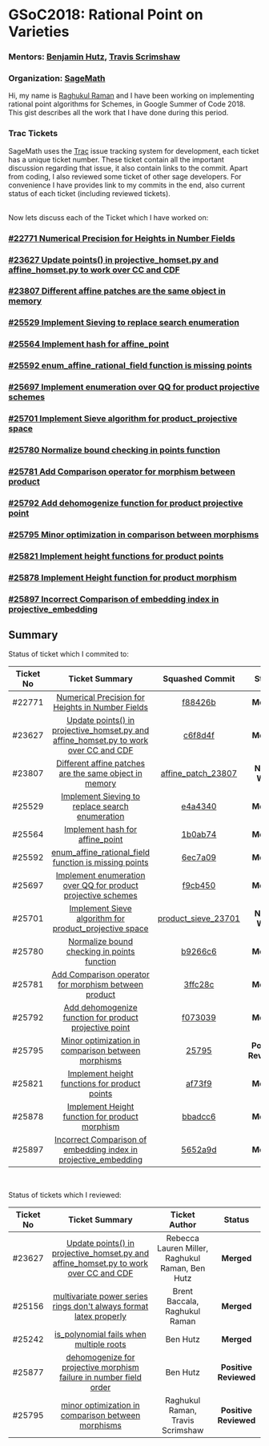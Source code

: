 # GSoC2018: Rational Point on Varieties
### Mentors: [Benjamin Hutz](https://sites.google.com/a/slu.edu/benjamin-hutz/), [Travis Scrimshaw](https://sites.google.com/view/tscrim/home)
### Organization: [SageMath](http://www.sagemath.org/)
Hi, my name is [Raghukul Raman](https://raghukul01.github.io/) and I have been working on implementing rational 
point algorithms for Schemes, in Google Summer of Code 2018. 
This gist describes all the work that I have done during this period.

### Trac Tickets
SageMath uses the [Trac](trac.sagemath.org) issue tracking system for development, 
each ticket has a unique ticket number. These ticket contain all the important discussion 
regarding that issue, it also contain links to the commit. Apart from coding, I also reviewed 
some ticket of other sage developers.
For convenience I have provides
link to my commits in the end, also current status of each ticket (including reviewed tickets).

<br />
Now lets discuss each of the Ticket which I have worked on:

### [#22771 Numerical Precision for Heights in Number Fields](https://trac.sagemath.org/ticket/22771)


### [#23627 Update points() in projective_homset.py and affine_homset.py to work over CC and CDF](https://trac.sagemath.org/ticket/23627)


### [#23807 Different affine patches are the same object in memory](https://trac.sagemath.org/ticket/23807)


### [#25529 Implement Sieving to replace search enumeration](https://trac.sagemath.org/ticket/25529)


### [#25564 Implement hash for affine_point](https://trac.sagemath.org/ticket/25564)


### [#25592 enum_affine_rational_field function is missing points](https://trac.sagemath.org/ticket/25592)


### [#25697 Implement enumeration over QQ for product projective schemes](https://trac.sagemath.org/ticket/25697)


### [#25701 Implement Sieve algorithm for product_projective space](https://trac.sagemath.org/ticket/25701)


### [#25780 Normalize bound checking in points function](https://trac.sagemath.org/ticket/25780)


### [#25781 Add Comparison operator for morphism between product](https://trac.sagemath.org/ticket/25781)


### [#25792 Add dehomogenize function for product projective point](https://trac.sagemath.org/ticket/25792)


### [#25795 Minor optimization in comparison between morphisms](https://trac.sagemath.org/ticket/25795)


### [#25821 Implement height functions for product points](https://trac.sagemath.org/ticket/25821)


### [#25878 Implement Height function for product morphism](https://trac.sagemath.org/ticket/25878)


### [#25897 Incorrect Comparison of embedding index in projective_embedding](https://trac.sagemath.org/ticket/25897)


## Summary

Status of ticket which I commited to:


| Ticket No | Ticket Summary | Squashed Commit | Status |
|:---------:|:----------------:|:-----------------:|:--------:|
| #22771 | [Numerical Precision for Heights in Number Fields](https://trac.sagemath.org/ticket/22771) | [f88426b](https://git.sagemath.org/sage.git/commit?id=219661892657e535333c4131126bbb6213948cf9) | **Merged** |
| #23627 | [Update points() in projective_homset.py and affine_homset.py to work over CC and CDF](https://trac.sagemath.org/ticket/23627) | [c6f8d4f](https://git.sagemath.org/sage.git/diff?id=81260999f8edb4a778c5a6ae8fe9e149ba799bcf) | **Merged**|
| #23807 | [Different affine patches are the same object in memory](https://trac.sagemath.org/ticket/23807) | [affine_patch_23807](https://git.sagemath.org/sage.git/diff?id2=ada43b34b3b0fdf4ff6cb6a24468565fafbe09ac&id=820be598eae1c1556a89bf473f1f9719465fd9d5) | **Needs Work** |
| #25529 | [Implement Sieving to replace search enumeration](https://trac.sagemath.org/ticket/25529) | [e4a4340](https://git.sagemath.org/sage.git/commit?id=1a81fa568af10a31103895bc793b0495dd530bc9) | **Merged** |
| #25564 | [Implement hash for affine_point](https://trac.sagemath.org/ticket/25564) | [1b0ab74](https://git.sagemath.org/sage.git/commit?id=eeec88a6534be601e4d172990ce537f123db9b4d) | **Merged** |
| #25592 | [enum_affine_rational_field function is missing points](https://trac.sagemath.org/ticket/25592) | [6ec7a09](https://git.sagemath.org/sage.git/commit?id=5ab17cff2b52030f5b20351c589f4772edab37be) | **Merged** |
| #25697 | [Implement enumeration over QQ for product projective schemes](https://trac.sagemath.org/ticket/25697) | [f9cb450](https://git.sagemath.org/sage.git/diff?id=cb8d60aa438013f020622dabfaf95318e96d1c39) | **Merged** |
| #25701 | [Implement Sieve algorithm for product_projective space](https://trac.sagemath.org/ticket/25701) | [product_sieve_23701](https://git.sagemath.org/sage.git/diff?id=75dd2f607b8cac270eb81a3607b5b0690e59d379) | **Needs Work** |
| #25780 | [Normalize bound checking in points function](https://trac.sagemath.org/ticket/25780) | [b9266c6](https://git.sagemath.org/sage.git/commit?id=bcd7cca671f2525bfc4981b73507583244893645) | **Merged** |
| #25781 | [Add Comparison operator for morphism between product](https://trac.sagemath.org/ticket/25781) | [3ffc28c](https://git.sagemath.org/sage.git/diff?id=bfbabe6ffc6f836c96b073071475dbee240e42d6) | **Merged** |
| #25792 | [Add dehomogenize function for product projective point](https://trac.sagemath.org/ticket/25792) | [f073039](https://git.sagemath.org/sage.git/diff?id=01e44a172ded787428f0df2d86d52c56b5197125) | **Merged** |
| #25795 | [Minor optimization in comparison between morphisms](https://trac.sagemath.org/ticket/25795) | [25795](https://git.sagemath.org/sage.git/diff?id=b15b1f28afe99cdf75f1d6cc7335c9bbb75bc8cb) | **Positive Reviewed** |
| #25821 | [Implement height functions for product points](https://trac.sagemath.org/ticket/25821) | [af73f9](https://git.sagemath.org/sage.git/diff?id=31f7661bb4023498e1be80522a94b5a6f69d4d41) | **Merged** |
| #25878 | [Implement Height function for product morphism](https://trac.sagemath.org/ticket/25878) | [bbadcc6](https://git.sagemath.org/sage.git/commit?id=47959c3f7d057c17aab504f505dd1a2bbcd7c4cf) | **Merged** |
| #25897 | [Incorrect Comparison of embedding index in projective_embedding](https://trac.sagemath.org/ticket/25897) | [5652a9d](https://git.sagemath.org/sage.git/commit?id=5a9630a763f614f324e84251bf1d4c27a1311cd2) | **Merged** |

<br/>

Status of tickets which I reviewed:

| Ticket No | Ticket Summary | Ticket Author | Status |
|:---------:|:--------------:|:-------------:|:------:|
| #23627 | [Update points() in projective_homset.py and affine_homset.py to work over CC and CDF](https://trac.sagemath.org/ticket/23627) | Rebecca Lauren Miller, Raghukul Raman, Ben Hutz | **Merged** |
| #25156 | [multivariate power series rings don't always format latex properly](https://trac.sagemath.org/ticket/25156) | Brent Baccala, Raghukul Raman | **Merged** |
| #25242 | [is_polynomial fails when multiple roots](https://trac.sagemath.org/ticket/25242) | Ben Hutz | **Merged** |
| #25877 | [dehomogenize for projective morphism failure in number field order](https://trac.sagemath.org/ticket/25877) | Ben Hutz | **Positive Reviewed** |
| #25795 | [minor optimization in comparison between morphisms](https://trac.sagemath.org/ticket/25795)  | Raghukul Raman, Travis Scrimshaw | **Positive Reviewed** |